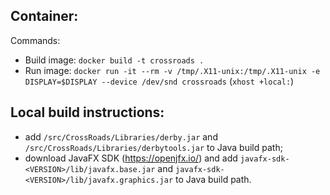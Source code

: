 ## Container:

Commands:
* Build image: `docker build -t crossroads .`
* Run image: `docker run -it --rm -v /tmp/.X11-unix:/tmp/.X11-unix -e DISPLAY=$DISPLAY --device /dev/snd crossroads` (`xhost +local:`)

## Local build instructions:

* add `/src/CrossRoads/Libraries/derby.jar` and `/src/CrossRoads/Libraries/derbytools.jar` to Java build path;
* download JavaFX SDK (https://openjfx.io/) and add `javafx-sdk-<VERSION>/lib/javafx.base.jar` and `javafx-sdk-<VERSION>/lib/javafx.graphics.jar` to Java build path.